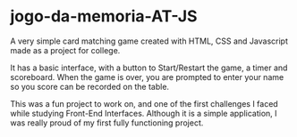 # jogo-da-memoria-AT-JS

A very simple card matching game created with HTML, CSS and Javascript made as a project for college.

It has a basic interface, with a button to Start/Restart the game, a timer and scoreboard.
When the game is over, you are prompted to enter your name so you score can be recorded on the table.

This was a fun project to work on, and one of the first challenges I faced while studying Front-End Interfaces. 
Although it is a simple application, I was really proud of my first fully functioning project.
